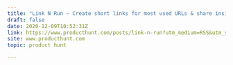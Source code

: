 ```yaml
---
title: "Link N Run — Create short links for most used URLs & share inside company"
draft: false
date: 2020-12-09T10:52:31Z
link: https://www.producthunt.com/posts/link-n-run?utm_medium=RSS&utm_source=hune
site: www.producthunt.com
topic: product hunt  

---
```

